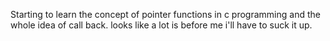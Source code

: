 Starting to learn the concept of pointer functions in c programming and the whole idea of call back. looks like a lot is before me i'll have to suck it up.
